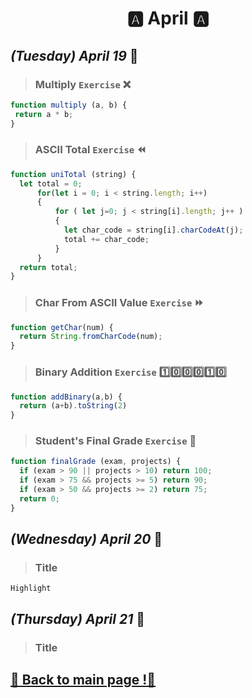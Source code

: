 <h1 align="center">🅰️ April 🅰️</h1>

## _(Tuesday) April 19_ 📢

>### Multiply `Exercise` ❌
```javascript
function multiply (a, b) {
 return a * b;
}
```
>### ASCII Total `Exercise` ⏪
```javascript
function uniTotal (string) {
  let total = 0;
      for(let i = 0; i < string.length; i++) 
      {
          for ( let j=0; j < string[i].length; j++ ) 
          {
            let char_code = string[i].charCodeAt(j);
            total += char_code;
          }
      }
  return total;
} 
```

>### Char From ASCII Value `Exercise` ⏩
```javascript
function getChar(num) {
  return String.fromCharCode(num);
}
```
 
>### Binary Addition `Exercise` 1️⃣0️⃣0️⃣0️⃣1️⃣0️⃣
```javascript
function addBinary(a,b) {
  return (a+b).toString(2)
}
```

>### Student's Final Grade `Exercise` 💯
```javascript
function finalGrade (exam, projects) {
  if (exam > 90 || projects > 10) return 100;
  if (exam > 75 && projects >= 5) return 90;
  if (exam > 50 && projects >= 2) return 75;
  return 0; 
}
```

## _(Wednesday) April 20_ 📢

>### Title
`Highlight` 

## _(Thursday) April 21_ 📢

>### Title

## [📎 Back to main page !📎](/home/readAura.md)
